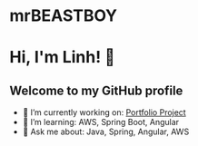 # mrBEASTBOY

# Hi, I'm Linh! 👋
## Welcome to my GitHub profile
- 🔭 I’m currently working on: [Portfolio Project](https://github.com/linh123/portfolio)
- 🌱 I’m learning: AWS, Spring Boot, Angular
- 💬 Ask me about: Java, Spring, Angular, AWS
